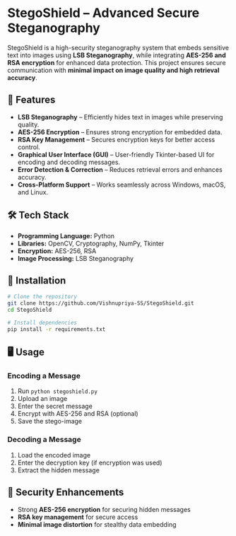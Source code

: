 # StegoShield – Advanced Secure Steganography

StegoShield is a high-security steganography system that embeds sensitive text into images using **LSB Steganography**, while integrating **AES-256 and RSA encryption** for enhanced data protection. This project ensures secure communication with **minimal impact on image quality and high retrieval accuracy**.

## 🚀 Features
- **LSB Steganography** – Efficiently hides text in images while preserving quality.
- **AES-256 Encryption** – Ensures strong encryption for embedded data.
- **RSA Key Management** – Secures encryption keys for better access control.
- **Graphical User Interface (GUI)** – User-friendly Tkinter-based UI for encoding and decoding messages.
- **Error Detection & Correction** – Reduces retrieval errors and enhances accuracy.
- **Cross-Platform Support** – Works seamlessly across Windows, macOS, and Linux.

## 🛠️ Tech Stack
- **Programming Language:** Python
- **Libraries:** OpenCV, Cryptography, NumPy, Tkinter
- **Encryption:** AES-256, RSA
- **Image Processing:** LSB Steganography

## 📂 Installation
```bash
# Clone the repository
git clone https://github.com/Vishnupriya-SS/StegoShield.git
cd StegoShield

# Install dependencies
pip install -r requirements.txt
```

## 🖥️ Usage
### Encoding a Message
1. Run `python stegoshield.py`
2. Upload an image
3. Enter the secret message
4. Encrypt with AES-256 and RSA (optional)
5. Save the stego-image

### Decoding a Message
1. Load the encoded image
2. Enter the decryption key (if encryption was used)
3. Extract the hidden message


## 🔐 Security Enhancements
- Strong **AES-256 encryption** for securing hidden messages
- **RSA key management** for secure access
- **Minimal image distortion** for stealthy data embedding
